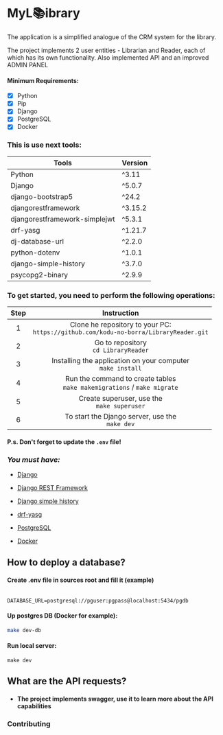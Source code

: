 # MyL📚ibrary

The application is a simplified analogue of the CRM system for the library.

The project implements 2 user entities - Librarian and Reader, each of which has its own functionality.
Also implemented API and an improved ADMIN PANEL

#### Minimum Requirements:

- [x] Python
- [x] Pip
- [x] Django
- [x] PostgreSQL
- [x] Docker

### This is  use next tools:

| Tools                         | Version |
|-------------------------------|---------|
| Python                        | ^3.11   |
| Django                        | ^5.0.7  |
| django-bootstrap5             | ^24.2   |
| djangorestframework           | ^3.15.2 |
| djangorestframework-simplejwt | ^5.3.1  |
| drf-yasg                      | ^1.21.7 |
| dj-database-url               | ^2.2.0  |
| python-dotenv                 | ^1.0.1  |
| django-simple-history         | ^3.7.0  |
| psycopg2-binary               | ^2.9.9  |

### To get started, you need to perform the following operations:

| Step |                                       Instruction                                        |
|:----:|:----------------------------------------------------------------------------------------:|
|  1   | Clone he repository to your PC:<br/>`https://github.com/kodu-no-borra/LibraryReader.git` |
|  2   |                         Go to repository<br/>`cd LibraryReader`                          |
|  3   |              Installing the application on your computer<br/>`make install`              | 
|  4   |       Run the command to create tables<br/>`make makemigrations` /  `make migrate`       | 
|  5   |                      Create superuser, use the<br/>`make superuser`                      |
|  6   |                    To start the Django server, use the<br/>`make dev`                    |

#### P.s. Don't forget to update the `.env` file!

### *You must have:*



- [Django](https://www.djangoproject.com/)

- [Django REST Framework](https://www.django-rest-framework.org/)

- [Django simple history](https://django-simple-history.readthedocs.io/)

- [drf-yasg](https://drf-yasg.readthedocs.io/)

- [PostgreSQL](https://www.postgresql.org/)

- [Docker](https://www.docker.com/)

## How to deploy a database?

#### Create .env file in sources root and fill it (example)

```dotenv

DATABASE_URL=postgresql://pguser:pgpass@localhost:5434/pgdb

```

#### Up postgres DB (Docker for example):

```sh
make dev-db
```

#### Run local server:

```shell
make dev
```

## What are the API requests?

- #### The project implements swagger, use it to learn more about the API capabilities

### Contributing

